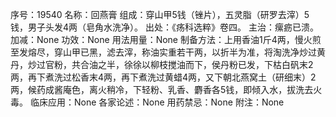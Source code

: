序号：19540
名称：回燕膏
组成：穿山甲5钱（锉片），五灵脂（研罗去滓）5钱，男子头发4两（皂角水洗净）。
出处：《疡科选粹》卷四。
主治：瘰疬已溃。
加减：None
功效：None
用法用量：None
制备方法：上用香油1斤4两，慢火煎至发熔尽，穿山甲已黑，滤去滓，称油实重若干两，以折半为准，将淘洗净炒过黄丹，炒过官粉，共合油之半，徐徐以柳枝搅油而下，侯丹粉已发，下枯白矾末2两，再下煮洗过松香末4两，再下煮洗过黄蜡4两，又下朝北燕窝土（研细末）2两，候药成酱庵色，离火稍冷，下轻粉、乳香、麝香各5钱，即倾入水，拔洗去火毒。
临床应用：None
各家论述：None
用药禁忌：None
附注：None

